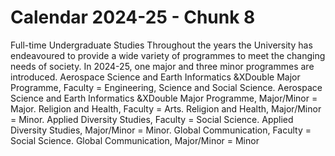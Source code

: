 # Calendar 2024-25 - Chunk 8

<!-- Chunk tokens: 132, Enriched tokens: 137 -->

Full-time Undergraduate Studies
Throughout the years the University has endeavoured to provide a wide variety of programmes to meet the changing needs of society. In 2024-25, one major and three minor programmes are introduced.
Aerospace Science and Earth Informatics &XDouble Major Programme, Faculty = Engineering, Science and Social Science. Aerospace Science and Earth Informatics &XDouble Major Programme, Major/Minor = Major. Religion and Health, Faculty = Arts. Religion and Health, Major/Minor = Minor. Applied Diversity Studies, Faculty = Social Science. Applied Diversity Studies, Major/Minor = Minor. Global Communication, Faculty = Social Science. Global Communication, Major/Minor = Minor